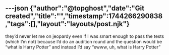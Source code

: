 ---json
{"author":"@topghost","date":"Git created","title":"","timestamp":1744266290838,"tags":[],"layout":"layouts/post.njk"}
---
they&#x2019;d never let me on jeopardy even if I was smart enough to pass the tests (which I&#x2019;m not) because I&#x2019;d do an audition round and the question would be &#x201C;what is Harry Potter&#x201D; and instead I&#x2019;d say &#x201C;ewww, uh, what is Harry Potter&#x201D;
